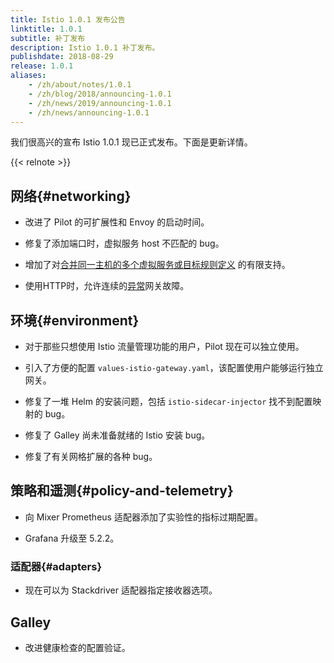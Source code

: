 ```yaml
---
title: Istio 1.0.1 发布公告
linktitle: 1.0.1
subtitle: 补丁发布
description: Istio 1.0.1 补丁发布。
publishdate: 2018-08-29
release: 1.0.1
aliases:
    - /zh/about/notes/1.0.1
    - /zh/blog/2018/announcing-1.0.1
    - /zh/news/2019/announcing-1.0.1
    - /zh/news/announcing-1.0.1
---
```


我们很高兴的宣布 Istio 1.0.1 现已正式发布。下面是更新详情。

{{< relnote >}}

## 网络{#networking}

- 改进了 Pilot 的可扩展性和 Envoy 的启动时间。

- 修复了添加端口时，虚拟服务 host 不匹配的 bug。

- 增加了对[合并同一主机的多个虚拟服务或目标规则定义](/zh/docs/ops/best-practices/traffic-management/#split-virtual-services) 的有限支持。

- 使用HTTP时，允许连续的[异常](https://www.envoyproxy.io/docs/envoy/latest/api-v2/api/v2/cluster/outlier_detection.proto)网关故障。

## 环境{#environment}

- 对于那些只想使用 Istio 流量管理功能的用户，Pilot 现在可以独立使用。

- 引入了方便的配置 `values-istio-gateway.yaml`，该配置使用户能够运行独立网关。

- 修复了一堆 Helm 的安装问题，包括 `istio-sidecar-injector` 找不到配置映射的 bug。

- 修复了 Galley 尚未准备就绪的 Istio 安装 bug。

- 修复了有关网格扩展的各种 bug。

## 策略和遥测{#policy-and-telemetry}

- 向 Mixer Prometheus 适配器添加了实验性的指标过期配置。

- Grafana 升级至 5.2.2。

### 适配器{#adapters}

- 现在可以为 Stackdriver 适配器指定接收器选项。

## Galley

- 改进健康检查的配置验证。
